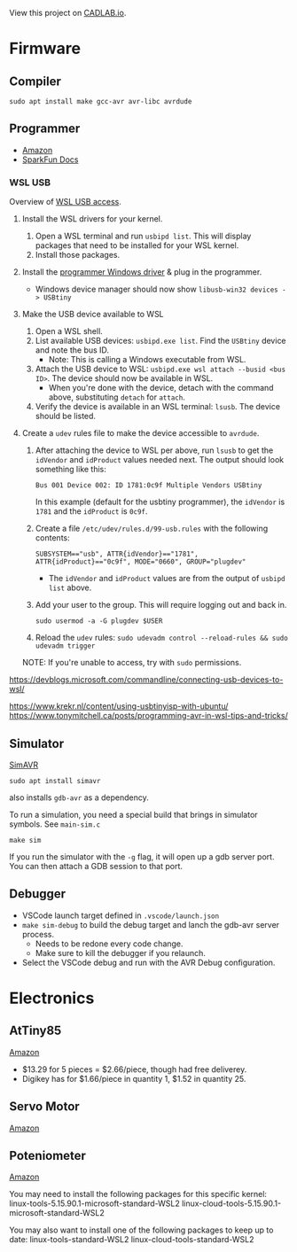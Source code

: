 View this project on [CADLAB.io](https://cadlab.io/project/27601). 

# Firmware

## Compiler

`sudo apt install make gcc-avr avr-libc avrdude`

## Programmer

* [Amazon](https://www.amazon.com/gp/product/B09X1W2TPG/)
* [SparkFun Docs](https://www.sparkfun.com/products/11801)

### WSL USB

Overview of [WSL USB access](https://learn.microsoft.com/en-us/windows/wsl/connect-usb).

1. Install the WSL drivers for your kernel.
    1. Open a WSL terminal and run `usbipd list`.  This will display packages that need to be installed for your WSL kernel.
    1. Install those packages.

1. Install the [programmer Windows driver](https://github.com/adafruit/Adafruit_Windows_Drivers/releases) & plug in the programmer.
   * Windows device manager should now show `libusb-win32 devices -> USBtiny`

1. Make the USB device available to WSL
    1. Open a WSL shell.
    1. List available USB devices: `usbipd.exe list`.  Find the `USBtiny` device and note the bus ID.
        * Note: This is calling a Windows executable from WSL.
    1. Attach the USB device to WSL: `usbipd.exe wsl attach --busid <bus ID>`.  The device should now be available in WSL.
        * When you're done with the device, detach with the command above, substituting `detach` for `attach`.
    1. Verify the device is available in an WSL terminal: `lsusb`.  The device should be listed.

1. Create a `udev` rules file to make the device accessible to `avrdude`.
    1. After attaching the device to WSL per above, run `lsusb` to get the `idVendor` and `idProduct` values needed next.  The output should look something like this:
        ```
        Bus 001 Device 002: ID 1781:0c9f Multiple Vendors USBtiny
        ```
        In this example (default for the usbtiny programmer), the `idVendor` is `1781` and the `idProduct` is `0c9f`.

    1. Create a file `/etc/udev/rules.d/99-usb.rules` with the following contents:
        ```
        SUBSYSTEM=="usb", ATTR{idVendor}=="1781", ATTR{idProduct}=="0c9f", MODE="0660", GROUP="plugdev"
        ```
        * The `idVendor` and `idProduct` values are from the output of `usbipd list` above.
    1. Add your user to the group.  This will require logging out and back in.
        ```
        sudo usermod -a -G plugdev $USER
        ```
    1. Reload the `udev` rules: `sudo udevadm control --reload-rules && sudo udevadm trigger`

    NOTE: If you're unable to access, try with `sudo` permissions.



https://devblogs.microsoft.com/commandline/connecting-usb-devices-to-wsl/

https://www.krekr.nl/content/using-usbtinyisp-with-ubuntu/
https://www.tonymitchell.ca/posts/programming-avr-in-wsl-tips-and-tricks/


## Simulator

[SimAVR](https://github.com/buserror/simavr)

`sudo apt install simavr`

also installs `gdb-avr` as a dependency.

To run a simulation, you need a special build that brings in simulator symbols.
See `main-sim.c`

`make sim`

If you run the simulator with the `-g` flag, it will open up a gdb server port.
You can then attach a GDB session to that port.

## Debugger

* VSCode launch target defined in `.vscode/launch.json`
* `make sim-debug` to build the debug target and lanch the gdb-avr server process.
    * Needs to be redone every code change.
    * Make sure to kill the debugger if you relaunch.
* Select the VSCode debug and run with the AVR Debug configuration.

# Electronics

## AtTiny85

[Amazon](https://www.amazon.com/gp/product/B0CHQ97KQZ/)
* \$13.29 for 5 pieces = $2.66/piece, though had free deliverey.
* Digikey has for \$1.66/piece in quantity 1, $1.52 in quantity 25.

## Servo Motor

[Amazon](https://www.amazon.com/gp/product/B092VN3MTX/)

## Poteniometer

[Amazon](https://www.amazon.com/gp/product/B09897HR3C/)



  You may need to install the following packages for this specific kernel:
    linux-tools-5.15.90.1-microsoft-standard-WSL2
    linux-cloud-tools-5.15.90.1-microsoft-standard-WSL2

  You may also want to install one of the following packages to keep up to date:
    linux-tools-standard-WSL2
    linux-cloud-tools-standard-WSL2
